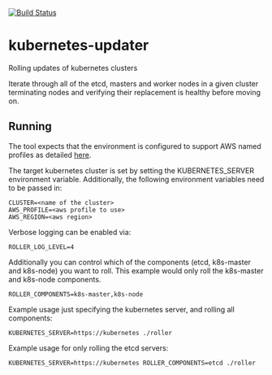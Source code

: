 [![Build Status](https://travis-ci.org/VEVO/kubernetes-updater.svg?branch=master)](https://travis-ci.org/VEVO/kubernetes-updater)

# kubernetes-updater
Rolling updates of kubernetes clusters

Iterate through all of the etcd, masters and worker nodes in a given cluster terminating nodes and verifying their replacement is healthy before moving on.

## Running

The tool expects that the environment is configured to support AWS named profiles as detailed [here](http://docs.aws.amazon.com/cli/latest/userguide/cli-chap-getting-started.html#cli-multiple-profiles).

The target kubernetes cluster is set by setting the KUBERNETES_SERVER environment variable. Additionally, the following environment variables need to be passed in:

```
CLUSTER=<name of the cluster>
AWS_PROFILE=<aws profile to use>
AWS_REGION=<aws region>
```

Verbose logging can be enabled via:

```
ROLLER_LOG_LEVEL=4
```

Additionally you can control which of the components (etcd, k8s-master and k8s-node) you want to roll. This example would only roll the k8s-master and k8s-node components.

```
ROLLER_COMPONENTS=k8s-master,k8s-node
```

Example usage just specifying the kubernetes server, and rolling all components:

```
KUBERNETES_SERVER=https://kubernetes ./roller
```

Example usage for only rolling the etcd servers:
```
KUBERNETES_SERVER=https://kubernetes ROLLER_COMPONENTS=etcd ./roller
```
